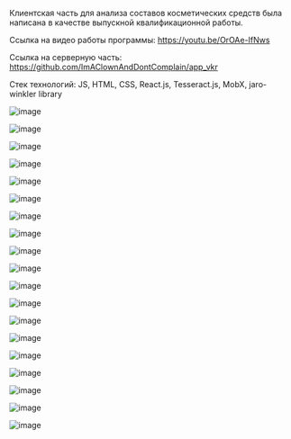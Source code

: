 Клиентская часть для анализа составов косметических средств была написана в качестве выпускной квалификационной работы. 

Ссылка на видео работы программы: https://youtu.be/OrOAe-IfNws

Ссылка на серверную часть: https://github.com/ImAClownAndDontComplain/app_vkr

Стек технологий: JS, HTML, CSS, React.js, Tesseract.js, MobX, jaro-winkler library

![image](https://github.com/user-attachments/assets/1e274e55-1326-4af9-92ad-d8c0ddcab765)

![image](https://github.com/user-attachments/assets/3fbc7fa1-66fd-4584-9b23-28987c18561e)

![image](https://github.com/user-attachments/assets/e8f2e2f7-cdf2-4a5e-9a25-1499a875b14d)

![image](https://github.com/user-attachments/assets/5c397bac-7966-4188-8587-49b687588db7)

![image](https://github.com/user-attachments/assets/bac48a3b-9deb-4e08-93d9-c958b42a657e)

![image](https://github.com/user-attachments/assets/5166aa4b-66a0-47fc-ac8f-fc5a6399f8e8)

![image](https://github.com/user-attachments/assets/40fa0476-3316-4d7c-91fa-e2d0a0461b5e)

![image](https://github.com/user-attachments/assets/6d9ac568-3540-4eb6-ab83-924a7a5a4cfa)

![image](https://github.com/user-attachments/assets/5b5b98bd-db11-4876-8418-f90712d98f39)

![image](https://github.com/user-attachments/assets/29bc3b6f-0760-4854-a8c3-158a8ce87a0d)

![image](https://github.com/user-attachments/assets/05658990-704e-4d1e-b33e-28f086b320b4)

![image](https://github.com/user-attachments/assets/8d612713-ba27-46ce-ab94-c0feaa3e4c5b)

![image](https://github.com/user-attachments/assets/69f80fd1-ccc2-4784-b9c5-254ee73734d5)

![image](https://github.com/user-attachments/assets/68c7ae7a-c150-46e3-97b9-0b6d4f19ed43)

![image](https://github.com/user-attachments/assets/3b4d50de-5491-4e2d-9814-e820a5c531d0)

![image](https://github.com/user-attachments/assets/411c46ab-2b41-4147-a942-8f52742d19c5)

![image](https://github.com/user-attachments/assets/57170b81-d431-43ef-9297-01ca532cff67)

![image](https://github.com/user-attachments/assets/584fad1f-4d7a-4c1d-b914-f4144448fcc1)

![image](https://github.com/user-attachments/assets/83a5b04a-9e33-4753-b4b5-7926183f4480)

